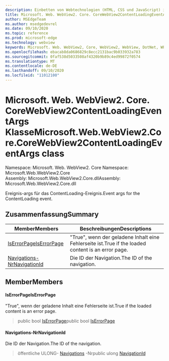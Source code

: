 ```yaml
---
description: Einbetten von Webtechnologien (HTML, CSS und JavaScript) in ihre systemeigenen Anwendungen mit dem Microsoft Edge WebView2-Steuerelement
title: Microsoft. Web. WebView2. Core. CoreWebView2ContentLoadingEventArgs
author: MSEdgeTeam
ms.author: msedgedevrel
ms.date: 09/10/2020
ms.topic: reference
ms.prod: microsoft-edge
ms.technology: webview
keywords: Microsoft. Web. WebView2, Core, WebView2, WebView, DotNet, WPF, WinForms, APP, Edge, CoreWebView2, CoreWebView2Controller, Browser Control, Edge HTML, Microsoft. Web. WebView2. Core. CoreWebView2ContentLoadingEventArgs
ms.openlocfilehash: ebacab8da0686829c8ecc2131bac9b033932a783
ms.sourcegitcommit: 0faf538d5033508af4320b9b89c4ed99872f0574
ms.translationtype: MT
ms.contentlocale: de-DE
ms.lasthandoff: 09/10/2020
ms.locfileid: "11012100"
---
```

# <span data-ttu-id="77662-104">Microsoft. Web. WebView2. Core. CoreWebView2ContentLoadingEventArgs Klasse</span><span class="sxs-lookup"><span data-stu-id="77662-104">Microsoft.Web.WebView2.Core.CoreWebView2ContentLoadingEventArgs class</span></span> 

<span data-ttu-id="77662-105">Namespace: Microsoft. Web. WebView2. Core </span><span class="sxs-lookup"><span data-stu-id="77662-105">Namespace: Microsoft.Web.WebView2.Core</span></span>\
<span data-ttu-id="77662-106">Assembly: Microsoft.Web.WebView2.Core.dll</span><span class="sxs-lookup"><span data-stu-id="77662-106">Assembly: Microsoft.Web.WebView2.Core.dll</span></span>

<span data-ttu-id="77662-107">Ereignis-args für das ContentLoading-Ereignis.</span><span class="sxs-lookup"><span data-stu-id="77662-107">Event args for the ContentLoading event.</span></span>

## <span data-ttu-id="77662-108">Zusammenfassung</span><span class="sxs-lookup"><span data-stu-id="77662-108">Summary</span></span>

 <span data-ttu-id="77662-109">Member</span><span class="sxs-lookup"><span data-stu-id="77662-109">Members</span></span>                        | <span data-ttu-id="77662-110">Beschreibungen</span><span class="sxs-lookup"><span data-stu-id="77662-110">Descriptions</span></span>
--------------------------------|---------------------------------------------
[<span data-ttu-id="77662-111">IsErrorPage</span><span class="sxs-lookup"><span data-stu-id="77662-111">IsErrorPage</span></span>](#iserrorpage) | <span data-ttu-id="77662-112">"True", wenn der geladene Inhalt eine Fehlerseite ist.</span><span class="sxs-lookup"><span data-stu-id="77662-112">True if the loaded content is an error page.</span></span>
[<span data-ttu-id="77662-113">Navigations-Nr</span><span class="sxs-lookup"><span data-stu-id="77662-113">NavigationId</span></span>](#navigationid) | <span data-ttu-id="77662-114">Die ID der Navigation.</span><span class="sxs-lookup"><span data-stu-id="77662-114">The ID of the navigation.</span></span>

## <span data-ttu-id="77662-115">Member</span><span class="sxs-lookup"><span data-stu-id="77662-115">Members</span></span>

#### <span data-ttu-id="77662-116">IsErrorPage</span><span class="sxs-lookup"><span data-stu-id="77662-116">IsErrorPage</span></span> 

<span data-ttu-id="77662-117">"True", wenn der geladene Inhalt eine Fehlerseite ist.</span><span class="sxs-lookup"><span data-stu-id="77662-117">True if the loaded content is an error page.</span></span>

> <span data-ttu-id="77662-118">public bool [IsErrorPage](#iserrorpage)</span><span class="sxs-lookup"><span data-stu-id="77662-118">public bool [IsErrorPage](#iserrorpage)</span></span>

#### <span data-ttu-id="77662-119">Navigations-Nr</span><span class="sxs-lookup"><span data-stu-id="77662-119">NavigationId</span></span> 

<span data-ttu-id="77662-120">Die ID der Navigation.</span><span class="sxs-lookup"><span data-stu-id="77662-120">The ID of the navigation.</span></span>

> <span data-ttu-id="77662-121">öffentliche ULONG- [Navigations](#navigationid) -Nr</span><span class="sxs-lookup"><span data-stu-id="77662-121">public ulong [NavigationId](#navigationid)</span></span>

